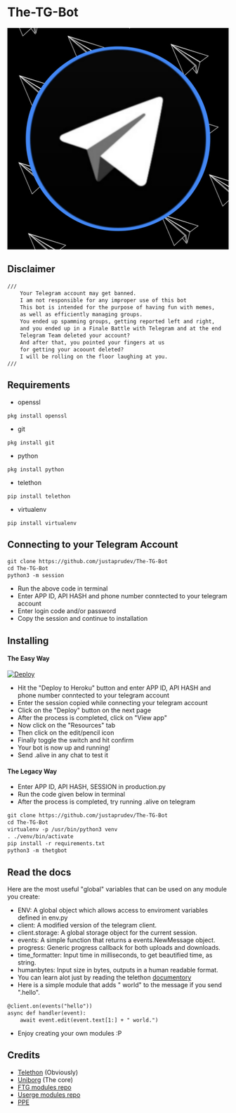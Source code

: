 # The-TG-Bot

![LOGO](https://raw.githubusercontent.com/justaprudev/The-TG-Bot/v3/logo.png)


## Disclaimer

```
///
    Your Telegram account may get banned.
    I am not responsible for any improper use of this bot
    This bot is intended for the purpose of having fun with memes,
    as well as efficiently managing groups.
    You ended up spamming groups, getting reported left and right,
    and you ended up in a Finale Battle with Telegram and at the end
    Telegram Team deleted your account?
    And after that, you pointed your fingers at us
    for getting your acoount deleted?
    I will be rolling on the floor laughing at you.
///
```


## Requirements

- openssl

```
pkg install openssl
```

- git

```
pkg install git
```

- python

```
pkg install python
```

- telethon

```
pip install telethon
```

- virtualenv

```
pip install virtualenv
```

## Connecting to your Telegram Account

```
git clone https://github.com/justaprudev/The-TG-Bot
cd The-TG-Bot
python3 -m session
```

- Run the above code in terminal
- Enter APP ID, API HASH and phone number conntected to your telegram account
- Enter login code and/or password
- Copy the session and continue to installation

## Installing

#### The Easy Way

[![Deploy](https://www.herokucdn.com/deploy/button.svg)](https://heroku.com/deploy?template=https://github.com/justaprudev/The-TG-Bot/tree/heroku)

- Hit the "Deploy to Heroku" button and enter APP ID, API HASH and phone number conntected to your telegram account
- Enter the session copied while connecting your telegram account
- Click on the "Deploy" button on the next page
- After the process is completed, click on "View app"
- Now click on the "Resources" tab
- Then click on the edit/pencil icon
- Finally toggle the switch and hit confirm
- Your bot is now up and running!
- Send .alive in any chat to test it

#### The Legacy Way

- Enter APP ID, API HASH, SESSION in production.py
- Run the code given below in terminal
- After the process is completed, try running .alive on telegram

```
git clone https://github.com/justaprudev/The-TG-Bot
cd The-TG-Bot
virtualenv -p /usr/bin/python3 venv
. ./venv/bin/activate
pip install -r requirements.txt
python3 -m thetgbot
```

## Read the docs

Here are the most useful "global" variables that can be used on any module you create:

- ENV: A global object which allows access to enviroment variables defined in env.py
- client: A modified version of the telegram client.
- client.storage: A global storage object for the current session.
- events: A simple function that returns a events.NewMessage object.
- progress: Generic progress callback for both uploads and downloads.
- time_formatter: Input time in milliseconds, to get beautified time, as string.
- humanbytes: Input size in bytes, outputs in a human readable format.
- You can learn alot just by reading the telethon [documentory](https://docs.telethon.dev/en/latest/)
- Here is a simple module that adds " world" to the message if you send ".hello".

```
@client.on(events("hello"))
async def handler(event):
	await event.edit(event.text[1:] + " world.")
```

- Enjoy creating your own modules :P

## Credits

- [Telethon](https://github.com/LonamiWebs/Telethon) (Obviously)
- [Uniborg](https://github.com/SpEcHiDe/UniBorg) (The core)
- [FTG modules repo](https://github.com/friendly-telegram/modules-repo)
- [Userge modules repo](https://github.com/UsergeTeam/Userge-Plugins)
- [PPE](https://github.com/RaphielGang/Telegram-Paperplane)